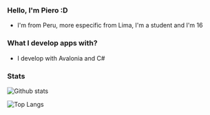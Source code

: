 ### Hello, I'm Piero :D
- I'm from Peru, more especific from Lima, I'm a student and I'm 16
### What I develop apps with?
- I develop with Avalonia and C#
### Stats

![Github stats](https://github-readme-stats.vercel.app/api?username=PieroCastillo&show_icons=true&bg_color=45,934f6b,222222&theme=dark&text_color=c5ffc5)

![Top Langs](https://github-readme-stats.vercel.app/api/top-langs/?username=PieroCastillo&show_icons=true&bg_color=45,a17753,222222&theme=dark&text_color=c5ffc5)

<!--
**PieroCastillo/PieroCastillo** is a ✨ _special_ ✨ repository because its `README.md` (this file) appears on your GitHub profile.

Here are some ideas to get you started:

- 🔭 I’m currently working on ...
- 🌱 I’m currently learning ...
- 👯 I’m looking to collaborate on ...
- 🤔 I’m looking for help with ...
- 💬 Ask me about ...
- 📫 How to reach me: ...
- 😄 Pronouns: ...
- ⚡ Fun fact: ...
-->
